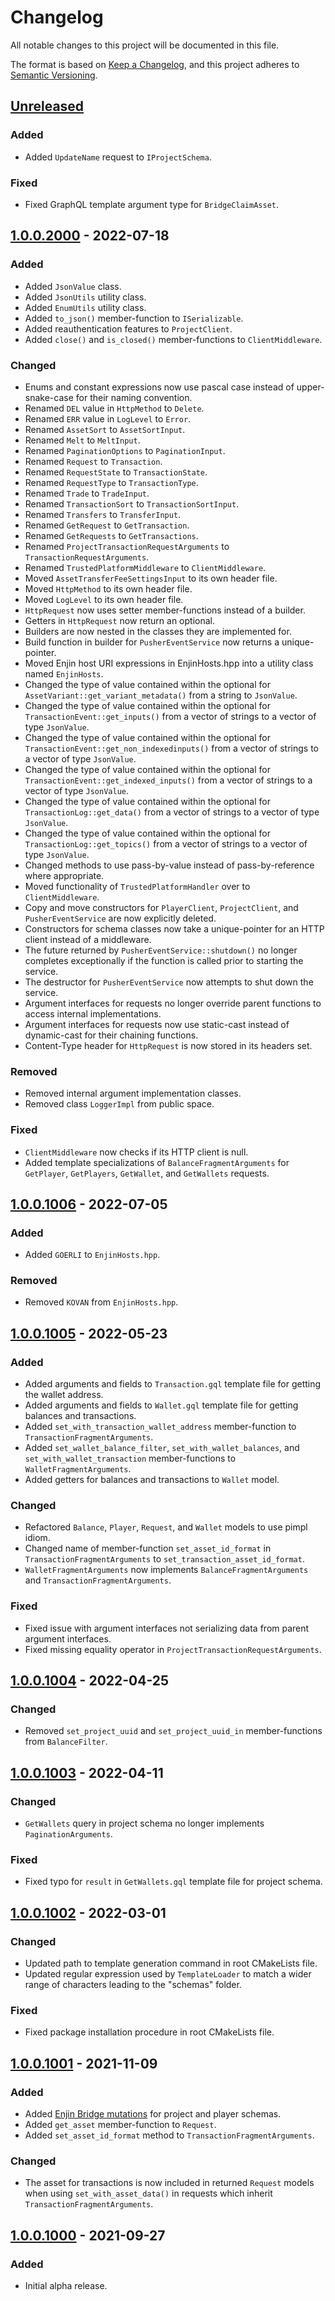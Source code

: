 # Changelog

All notable changes to this project will be documented in this file.

The format is based on [Keep a Changelog](https://keepachangelog.com/en/1.0.0/), and this project adheres to
[Semantic Versioning](https://semver.org/spec/v2.0.0.html).

## [Unreleased]

### Added

- Added `UpdateName` request to `IProjectSchema`.

### Fixed

- Fixed GraphQL template argument type for `BridgeClaimAsset`.

## [1.0.0.2000] - 2022-07-18

### Added

- Added `JsonValue` class.
- Added `JsonUtils` utility class.
- Added `EnumUtils` utility class.
- Added `to_json()` member-function to `ISerializable`.
- Added reauthentication features to `ProjectClient`.
- Added `close()` and `is_closed()` member-functions to `ClientMiddleware`.

### Changed

- Enums and constant expressions now use pascal case instead of upper-snake-case for their naming convention.
- Renamed `DEL` value in `HttpMethod` to `Delete`.
- Renamed `ERR` value in `LogLevel` to `Error`.
- Renamed `AssetSort` to `AssetSortInput`.
- Renamed `Melt` to `MeltInput`.
- Renamed `PaginationOptions` to `PaginationInput`.
- Renamed `Request` to `Transaction`.
- Renamed `RequestState` to `TransactionState`.
- Renamed `RequestType` to `TransactionType`.
- Renamed `Trade` to `TradeInput`.
- Renamed `TransactionSort` to `TransactionSortInput`.
- Renamed `Transfers` to `TransferInput`.
- Renamed `GetRequest` to `GetTransaction`.
- Renamed `GetRequests` to `GetTransactions`.
- Renamed `ProjectTransactionRequestArguments` to `TransactionRequestArguments`.
- Renamed `TrustedPlatformMiddleware` to `ClientMiddleware`.
- Moved `AssetTransferFeeSettingsInput` to its own header file.
- Moved `HttpMethod` to its own header file.
- Moved `LogLevel` to its own header file.
- `HttpRequest` now uses setter member-functions instead of a builder.
- Getters in `HttpRequest` now return an optional.
- Builders are now nested in the classes they are implemented for.
- Build function in builder for `PusherEventService` now returns a unique-pointer.
- Moved Enjin host URI expressions in EnjinHosts.hpp into a utility class named `EnjinHosts`.
- Changed the type of value contained within the optional for `AssetVariant::get_variant_metadata()` from a string
  to `JsonValue`.
- Changed the type of value contained within the optional for `TransactionEvent::get_inputs()` from a vector of strings
  to a vector of type `JsonValue`.
- Changed the type of value contained within the optional for `TransactionEvent::get_non_indexedinputs()` from a vector
  of strings to a vector of type `JsonValue`.
- Changed the type of value contained within the optional for `TransactionEvent::get_indexed_inputs()` from a vector of
  strings to a vector of type `JsonValue`.
- Changed the type of value contained within the optional for `TransactionLog::get_data()` from a vector of strings to a
  vector of type `JsonValue`.
- Changed the type of value contained within the optional for `TransactionLog::get_topics()` from a vector of strings to
  a vector of type `JsonValue`.
- Changed methods to use pass-by-value instead of pass-by-reference where appropriate.
- Moved functionality of `TrustedPlatformHandler` over to `ClientMiddleware`.
- Copy and move constructors for `PlayerClient`, `ProjectClient`, and `PusherEventService` are now explicitly deleted.
- Constructors for schema classes now take a unique-pointer for an HTTP client instead of a middleware.
- The future returned by `PusherEventService::shutdown()` no longer completes exceptionally if the function is called
  prior to starting the service.
- The destructor for `PusherEventService` now attempts to shut down the service.
- Argument interfaces for requests no longer override parent functions to access internal implementations.
- Argument interfaces for requests now use static-cast instead of dynamic-cast for their chaining functions.
- Content-Type header for `HttpRequest` is now stored in its headers set.

### Removed

- Removed internal argument implementation classes.
- Removed class `LoggerImpl` from public space.

### Fixed

- `ClientMiddleware` now checks if its HTTP client is null.
- Added template specializations of `BalanceFragmentArguments` for `GetPlayer`, `GetPlayers`, `GetWallet`,
  and `GetWallets` requests.

## [1.0.0.1006] - 2022-07-05

### Added

- Added `GOERLI` to `EnjinHosts.hpp`.

### Removed

- Removed `KOVAN` from `EnjinHosts.hpp`.

## [1.0.0.1005] - 2022-05-23

### Added

- Added arguments and fields to `Transaction.gql` template file for getting the wallet address.
- Added arguments and fields to `Wallet.gql` template file for getting balances and transactions.
- Added `set_with_transaction_wallet_address` member-function to `TransactionFragmentArguments`.
- Added `set_wallet_balance_filter`, `set_with_wallet_balances`, and `set_with_wallet_transaction` member-functions
  to `WalletFragmentArguments`.
- Added getters for balances and transactions to `Wallet` model.

### Changed

- Refactored `Balance`, `Player`, `Request`, and `Wallet` models to use pimpl idiom.
- Changed name of member-function `set_asset_id_format` in `TransactionFragmentArguments`
  to `set_transaction_asset_id_format`.
- `WalletFragmentArguments` now implements `BalanceFragmentArguments` and `TransactionFragmentArguments`.

### Fixed

- Fixed issue with argument interfaces not serializing data from parent argument interfaces.
- Fixed missing equality operator in `ProjectTransactionRequestArguments`.

## [1.0.0.1004] - 2022-04-25

### Changed

- Removed `set_project_uuid` and `set_project_uuid_in` member-functions from `BalanceFilter`.

## [1.0.0.1003] - 2022-04-11

### Changed

- `GetWallets` query in project schema no longer implements `PaginationArguments`.

### Fixed

- Fixed typo for `result` in `GetWallets.gql` template file for project schema.

## [1.0.0.1002] - 2022-03-01

### Changed

- Updated path to template generation command in root CMakeLists file.
- Updated regular expression used by `TemplateLoader` to match a wider range of characters leading to the "schemas"
  folder.

### Fixed

- Fixed package installation procedure in root CMakeLists file.

## [1.0.0.1001] - 2021-11-09

### Added

- Added [Enjin Bridge mutations](https://docs.enjin.io/enjin-api/sending-and-receiving-requests/enjin-bridge) for
  project and player schemas.
- Added `get_asset` member-function to `Request`.
- Added `set_asset_id_format` method to `TransactionFragmentArguments`.

### Changed

- The asset for transactions is now included in returned `Request` models when using `set_with_asset_data()` in requests
  which inherit `TransactionFragmentArguments`.

## [1.0.0.1000] - 2021-09-27

### Added

- Initial alpha release.

[Unreleased]: https://github.com/enjin/enjin-cpp-sdk/compare/1.0.0.2000...HEAD

[1.0.0.2000]: https://github.com/enjin/enjin-cpp-sdk/compare/1.0.0.1006...1.0.0.2000

[1.0.0.1006]: https://github.com/enjin/enjin-cpp-sdk/compare/1.0.0.1005...1.0.0.1006

[1.0.0.1005]: https://github.com/enjin/enjin-cpp-sdk/compare/1.0.0.1004...1.0.0.1005

[1.0.0.1004]: https://github.com/enjin/enjin-cpp-sdk/compare/1.0.0.1003...1.0.0.1004

[1.0.0.1003]: https://github.com/enjin/enjin-cpp-sdk/compare/1.0.0.1002...1.0.0.1003

[1.0.0.1002]: https://github.com/enjin/enjin-cpp-sdk/compare/1.0.0.1001...1.0.0.1002

[1.0.0.1001]: https://github.com/enjin/enjin-cpp-sdk/compare/1.0.0.1000...1.0.0.1001

[1.0.0.1000]: https://github.com/enjin/enjin-cpp-sdk/releases/tag/1.0.0.1000